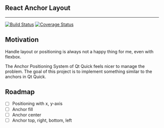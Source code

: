 ## React Anchor Layout
---
[![Build Status](https://travis-ci.org/web-plasma5/react-anchor-layout.svg?branch=master)](https://travis-ci.org/web-plasma5/react-anchor-layout)
[![Coverage Status](https://coveralls.io/repos/github/web-plasma5/react-anchor-layout/badge.svg?branch=master)](https://coveralls.io/github/web-plasma5/react-anchor-layout?branch=master)

## Motivation
Handle layout or positioning is always not a happy thing for me, even with flexbox.

The Anchor Positioning System of Qt Quick feels nicer to manage the problem. The goal of this project is to implement something similar to the anchors in Qt Quick.

## Roadmap
- [ ] Positioning with x, y-axis
- [ ] Anchor fill
- [ ] Anchor center
- [ ] Anchor top, right, bottom, left
